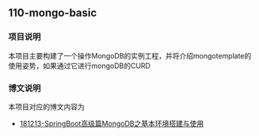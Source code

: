 ## 110-mongo-basic 

### 项目说明

本项目主要构建了一个操作MongoDB的实例工程，并将介绍mongotemplate的使用姿势，如果通过它进行mongoDB的CURD

### 博文说明

本项目对应的博文内容为

- [181213-SpringBoot高级篇MongoDB之基本环境搭建与使用](http://spring.hhui.top/spring-blog/181213-SpringBoot%E9%AB%98%E7%BA%A7%E7%AF%87MongoDB%E4%B9%8B%E5%9F%BA%E6%9C%AC%E7%8E%AF%E5%A2%83%E6%90%AD%E5%BB%BA%E4%B8%8E%E4%BD%BF%E7%94%A8)
